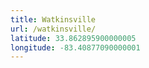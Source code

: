 ```yaml
---
title: Watkinsville
url: /watkinsville/
latitude: 33.862895900000005
longitude: -83.40877090000001
---
```

